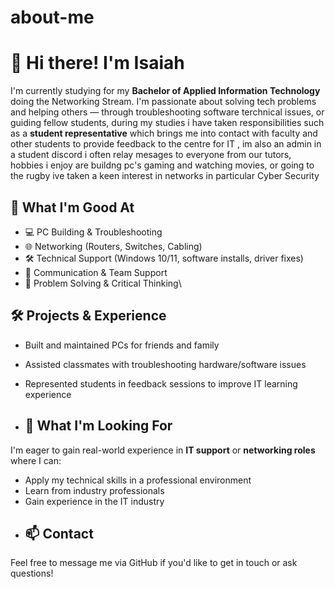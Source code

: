 # about-me

# 👋 Hi there! I'm Isaiah

I'm currently studying for my **Bachelor of Applied Information Technology** doing the Networking Stream. I'm passionate about solving tech problems and helping others — through troubleshooting software terchnical issues, or guiding fellow students, during my studies i have taken responsibilities such as a **student representative** which brings me into contact with faculty and other students to provide feedback to the centre for IT , im also an admin in a student discord i often relay mesages to everyone from our tutors, hobbies i enjoy are buildng pc's gaming and watching movies, or going to the rugby ive taken a keen interest in networks in particular Cyber Security 

## 🧠 What I'm Good At
- 💻 PC Building & Troubleshooting
- 🌐 Networking (Routers, Switches, Cabling)
- 🛠️ Technical Support (Windows 10/11, software installs, driver fixes)
- 💬 Communication & Team Support
- 🧩 Problem Solving & Critical Thinking\


## 🛠️ Projects & Experience
- Built and maintained PCs for friends and family
- Assisted classmates with troubleshooting hardware/software issues
- Represented students in feedback sessions to improve IT learning experience

- ## 🎯 What I'm Looking For
I'm eager to gain real-world experience in **IT support** or **networking roles** where I can:
- Apply my technical skills in a professional environment
- Learn from industry professionals
- Gain experience in the IT industry
- ## 📫 Contact
Feel free to message me via GitHub if you'd like to get in touch or ask questions!
